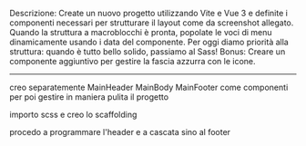 Descrizione:
Create un nuovo progetto utilizzando Vite e Vue 3 e definite i componenti necessari per strutturare il layout come da screenshot allegato.
Quando la struttura a macroblocchi è pronta, popolate le voci di menu dinamicamente usando i data del componente.
Per oggi diamo priorità alla struttura: quando è tutto bello solido, passiamo al Sass!
Bonus:
Creare un componente aggiuntivo per gestire la fascia azzurra con le icone.

--------------------------

creo separatemente MainHeader MainBody MainFooter come componenti per poi gestire in maniera pulita il progetto

importo scss e creo lo scaffolding

procedo a programmare l'header e a cascata sino al footer
